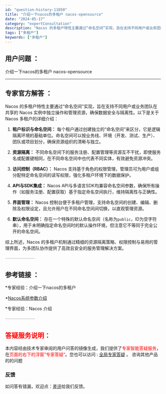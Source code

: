 ```yaml
---
id: "question-history-11850"
title: "介绍一下nacos的多租户 nacos-opensource"
date: "2024-05-17"
category: "expertConsultation"
description: "Nacos 的多租户特性主要通过“命名空间”实现，旨在支持不同用户或业务团队在共享的 Nacos 实例中独立操作和管理资源，确保数据安全与隔离性。以下是关于 Nacos 多租户的详细介绍：1. **租户标识与命名空间：**   每个租户通过创建独立的“命名空间”来区分，它是逻辑隔离环境的基础单位。命"
tags: ["多租户"]
keywords: ["多租户"]
---
```


## 用户问题 ： 
 介绍一下nacos的多租户 nacos-opensource 

---------------
## 专家官方解答 ：

Nacos 的多租户特性主要通过“命名空间”实现，旨在支持不同用户或业务团队在共享的 Nacos 实例中独立操作和管理资源，确保数据安全与隔离性。以下是关于 Nacos 多租户的详细介绍：

1. **租户标识与命名空间：**
   每个租户通过创建独立的“命名空间”来区分，它是逻辑隔离环境的基础单位。命名空间可以按业务线、环境（开发、测试、生产）、团队或项目划分，确保资源组织的清晰与独立。

2. **资源隔离：**
   不同命名空间下的服务注册、配置管理等资源互不干扰，即使服务名或配置键相同，在不同命名空间中也代表不同实体，有效避免资源冲突。

3. **访问控制（RBAC）：**
   Nacos 支持基于角色的权限管理，管理员可为用户或组分配特定命名空间的读写权限，强化多租户环境下的数据保护。

4. **API与SDK集成：**
   Nacos API与多语言SDK均兼容命名空间参数，确保所有操作（如服务注册、配置获取）基于指定命名空间执行，维持隔离性与正确性。

5. **界面管理：**
   Nacos 控制台便于多租户管理，支持命名空间的创建、编辑、删除及权限设定，且允许用户在不同命名空间间切换，以直观管理资源。

6. **默认命名空间：**
   存在一个特殊的默认命名空间（名称为`public`，ID为空字符串），用于未明确指定命名空间时的默认操作环境，但注意它不等同于完全公开的命名空间。

综上所述，Nacos 的多租户机制通过精细的资源隔离策略、权限控制与易用的管理界面，为多团队协作提供了高效且安全的服务管理解决方案。


<font color="#949494">---------------</font> 


## 参考链接 ：

*专家经验：介绍一下nacos的多租户 
 
 *[Nacos系统参数介绍](https://nacos.io/docs/latest/guide/admin/system-configurations)
 
 *专家经验：Nacos 介绍 


 <font color="#949494">---------------</font> 
 


## <font color="#FF0000">答疑服务说明：</font> 

本内容经由技术专家审阅的用户问答的镜像生成，我们提供了<font color="#FF0000">专家智能答疑服务</font>，在<font color="#FF0000">页面的右下的浮窗”专家答疑“</font>。您也可以访问 : [全局专家答疑](https://answer.opensource.alibaba.com/docs/intro) 。 咨询其他产品的的问题

### 反馈
如问答有错漏，欢迎点：[差评](https://ai.nacos.io/user/feedbackByEnhancerGradePOJOID?enhancerGradePOJOId=13823)给我们反馈。
